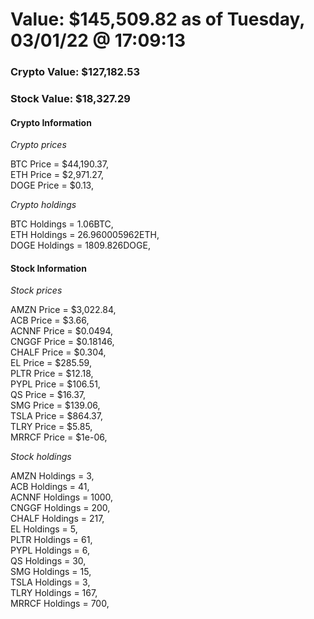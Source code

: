 # Value: $145,509.82 as of Tuesday, 03/01/22 @ 17:09:13 

### Crypto Value: $127,182.53

### Stock Value: $18,327.29

#### Crypto Information 
*Crypto prices* 

BTC Price = $44,190.37,  
ETH Price = $2,971.27,  
DOGE Price = $0.13,  


*Crypto holdings* 

BTC Holdings = 1.06BTC,  
ETH Holdings = 26.960005962ETH,  
DOGE Holdings = 1809.826DOGE,  


#### Stock Information 

*Stock prices* 

AMZN Price = $3,022.84,  
ACB Price = $3.66,  
ACNNF Price = $0.0494,  
CNGGF Price = $0.18146,  
CHALF Price = $0.304,  
EL Price = $285.59,  
PLTR Price = $12.18,  
PYPL Price = $106.51,  
QS Price = $16.37,  
SMG Price = $139.06,  
TSLA Price = $864.37,  
TLRY Price = $5.85,  
MRRCF Price = $1e-06,  


*Stock holdings* 

AMZN Holdings = 3,  
ACB Holdings = 41,  
ACNNF Holdings = 1000,  
CNGGF Holdings = 200,  
CHALF Holdings = 217,  
EL Holdings = 5,  
PLTR Holdings = 61,  
PYPL Holdings = 6,  
QS Holdings = 30,  
SMG Holdings = 15,  
TSLA Holdings = 3,  
TLRY Holdings = 167,  
MRRCF Holdings = 700,  


